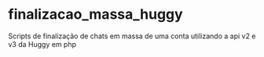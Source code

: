 # finalizacao_massa_huggy
Scripts de finalização de chats em massa de uma conta utilizando a api v2 e v3 da Huggy em php
